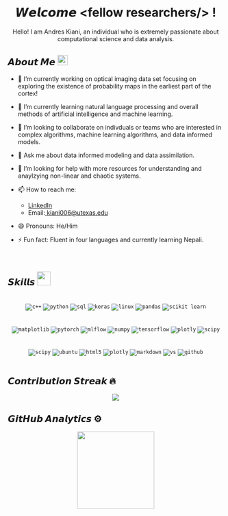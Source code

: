 <!--- Header --->   
<h1 align="center">
  𝙒𝙚𝙡𝙘𝙤𝙢𝙚 &lt;fellow researchers/&gt; !
</h1>      
<p align='center'>Hello! I am Andres Kiani, an individual who is extremely passionate about computational science and data analysis.</p>

<!--- About You --->   
<h2> 𝘼𝙗𝙤𝙪𝙩 𝙈𝙚 <img src="https://github.com/JayantGoel001/JayantGoel001/blob/master/GIF/Earth.gif" width="24px" style="max-width:100%;"></h2>


- 🔭 I’m currently working on optical imaging data set focusing on exploring the existence of probability maps in the earliest part of the cortex!
  
- 🌱 I’m currently learning natural language processing and overall methods of artificial intelligence and machine learning.
  
- 👯 I’m looking to collaborate on indivduals or teams who are interested in complex algorithms, machine learning algorithms, and data informed models.
  
- 💬 Ask me about data informed modeling and data assimilation.

- 🤔 I’m looking for help with more resources for understanding and anaylzying non-linear and chaotic systems. 
  
- 📫 How to reach me:
    - <div><a href="https://www.linkedin.com/in/andres-kiani-229445116">LinkedIn</a></div>
    - <div>Email:<a href=mailto:“kiani006@utexas.edu”> kiani006@utexas.edu</a></div>

- 😄 Pronouns: He/Him
  
- ⚡ Fun fact: Fluent in four languages and currently learning Nepali.

<br/>

    

 <!--- Skills --->        
<h2> 𝙎𝙠𝙞𝙡𝙡𝙨 <img src = "https://media2.giphy.com/media/QssGEmpkyEOhBCb7e1/giphy.gif?cid=ecf05e47a0n3gi1bfqntqmob8g9aid1oyj2wr3ds3mg700bl&rid=giphy.gif" width = 32px> </h2>
<div align="center">
<br/>
  <code><img src="https://img.shields.io/badge/C%2B%2B-00599C?style=for-the-badge&logo=c%2B%2B&logoColor=white" alt="c++"></code>
  <code><img src="https://img.shields.io/badge/Python-FFD43B?style=for-the-badge&logo=python&logoColor=blue" alt="python"></code>
  <code><img src="https://img.shields.io/badge/mysql-4479A1.svg?style=for-the-badge&logo=mysql&logoColor=white" alt="sql"></code>
  <code><img src="https://img.shields.io/badge/Keras-%23D00000.svg?style=for-the-badge&logo=Keras&logoColor=white" alt="keras"></code>
  <code><img src="https://img.shields.io/badge/Linux-FCC624?style=for-the-badge&logo=linux&logoColor=black" alt="linux"></code>
  <code><img src="https://img.shields.io/badge/pandas-%23150458.svg?style=for-the-badge&logo=pandas&logoColor=white" alt="pandas"></code>
  <code><img src="https://img.shields.io/badge/scikit--learn-%23F7931E.svg?style=for-the-badge&logo=scikit-learn&logoColor=white" alt="scikit learn"></code>
<br/>
<br/>
<br/>
  <code><img src="https://img.shields.io/badge/Matplotlib-%23ffffff.svg?style=for-the-badge&logo=Matplotlib&logoColor=black" alt="matplotlib"></code>
  <code><img src="https://img.shields.io/badge/PyTorch-%23EE4C2C.svg?style=for-the-badge&logo=PyTorch&logoColor=white" alt="pytorch"></code>
  <code><img src="https://img.shields.io/badge/mlflow-%23d9ead3.svg?style=for-the-badge&logo=numpy&logoColor=blue" alt="mlflow"></code>
  <code><img src="https://img.shields.io/badge/numpy-%23013243.svg?style=for-the-badge&logo=numpy&logoColor=white" alt="numpy"></code>
  <code><img src="https://img.shields.io/badge/TensorFlow-%23FF6F00.svg?style=for-the-badge&logo=TensorFlow&logoColor=white" alt="tensorflow"></code>
  <code><img src="https://img.shields.io/badge/Plotly-%233F4F75.svg?style=for-the-badge&logo=plotly&logoColor=white" alt="plotly"></code>
  <code><img src="https://img.shields.io/badge/SciPy-%230C55A5.svg?style=for-the-badge&logo=scipy&logoColor=%white" alt="scipy"></code>
  
<br/>
<br/>
<br/>
  <code><img src="https://img.shields.io/badge/SciPy-%230C55A5.svg?style=for-the-badge&logo=scipy&logoColor=%white" alt="scipy"></code>
  <code><img src="https://img.shields.io/badge/Ubuntu-E95420?style=for-the-badge&logo=ubuntu&logoColor=white" alt="ubuntu"></code>  
  <code><img src="https://img.shields.io/badge/html5-%23E34F26.svg?style=for-the-badge&logo=html5&logoColor=white" alt="html5"></code>
  <code><img src="https://img.shields.io/badge/Plotly-%233F4F75.svg?style=for-the-badge&logo=plotly&logoColor=white" alt="plotly"></code>
  <code><img src="https://img.shields.io/badge/Markdown-000000?style=for-the-badge&logo=markdown&logoColor=white" alt="markdown"></code>
  <code><img src="https://img.shields.io/badge/vscode-007ACC.svg?style=for-the-badge&logo=visualstudiocode&logoColor=white" alt="vs"></code>
  <code><img src="https://img.shields.io/badge/github-%23121011.svg?style=for-the-badge&logo=github&logoColor=white" alt="github"></code>
</div>
<br/>



<!--- Stats --->      
## 𝘾𝙤𝙣𝙩𝙧𝙞𝙗𝙪𝙩𝙞𝙤𝙣 𝙎𝙩𝙧𝙚𝙖𝙠 🔥
    
<p align="center">
  <a href="https://github.com/andresaminkiani/github-readme-streak-stats">
    <img src="https://github-readme-streak-stats.herokuapp.com?user=andresaminkiani&theme=chartreuse-dark"></p>
  </a>
</p>

  
  
## 𝙂𝙞𝙩𝙃𝙪𝙗 𝘼𝙣𝙖𝙡𝙮𝙩𝙞𝙘𝙨 ⚙️ &nbsp;
  
<div align="center">
  <a href="https://github.com/andresaminkiani">
    <!--maybelater <span><img height="180em" src="https://github-readme-stats.vercel.app/api/top-langs/?username=andresaminkiani&layout=compact&hide=TSQL&theme=chartreuse-dark"/></span>-->
    <span><img height="180em" img src="https://github-readme-stats.vercel.app/api?username=andresaminkiani&count_private=true&show_icons=true&&theme=chartreuse-dark&include_all_commits=true"/></span>
  </a>
</div>

<!-- Add later/create badge
r 
MatLab
xpp auto
comet_ml
gg plot
cran
tydidi vers
unix
-->

